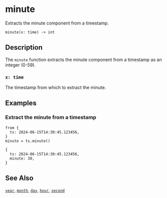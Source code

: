 # minute

Extracts the minute component from a timestamp.

```tql
minute(x: time) -> int
```

## Description

The `minute` function extracts the minute component from a timestamp as an
integer (0-59).

### `x: time`

The timestamp from which to extract the minute.

## Examples

### Extract the minute from a timestamp

```tql
from {
  ts: 2024-06-15T14:30:45.123456,
}
minute = ts.minute()
```

```tql
{
  ts: 2024-06-15T14:30:45.123456,
  minute: 30,
}
```

## See Also

[`year`](year.md), [`month`](month.md), [`day`](day.md), [`hour`](hour.md),
[`second`](second.md)
